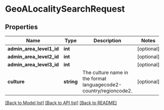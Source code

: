 # GeoALocalitySearchRequest

## Properties
Name | Type | Description | Notes
------------ | ------------- | ------------- | -------------
**admin_area_level1_id** | **int** |  | [optional] 
**admin_area_level2_id** | **int** |  | [optional] 
**admin_area_level3_id** | **int** |  | [optional] 
**culture** | **string** | The culture name in the format languagecode2-country/regioncode2. | [optional] 

[[Back to Model list]](../README.md#documentation-for-models) [[Back to API list]](../README.md#documentation-for-api-endpoints) [[Back to README]](../README.md)


